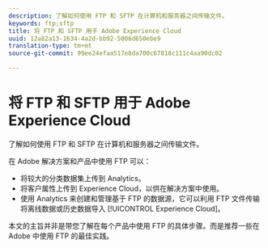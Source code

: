 ```yaml
---
description: 了解如何使用 FTP 和 SFTP 在计算机和服务器之间传输文件。
keywords: ftp;sftp
title: 将 FTP 和 SFTP 用于 Adobe Experience Cloud
uuid: 12a82a13-1634-4a2d-bb92-5006d650ebe9
translation-type: tm+mt
source-git-commit: 99ee24efaa517e8da700c67818c111c4aa90dc02

---
```



# 将 FTP 和 SFTP 用于 Adobe Experience Cloud

了解如何使用 FTP 和 SFTP 在计算机和服务器之间传输文件。

在 Adobe 解决方案和产品中使用 FTP 可以：

* 将较大的分类数据集上传到 Analytics。
* 将客户属性上传到 Experience Cloud，以供在解决方案中使用。
* 使用 Analytics 来创建和管理基于 FTP 的数据源，它可以利用 FTP 文件传输将离线数据或历史数据导入 [!UICONTROL Experience Cloud]。

本文的主旨并非是带您了解在每个产品中使用 FTP 的具体步骤。而是推荐一些在 Adobe 中使用 FTP 的最佳实践。
